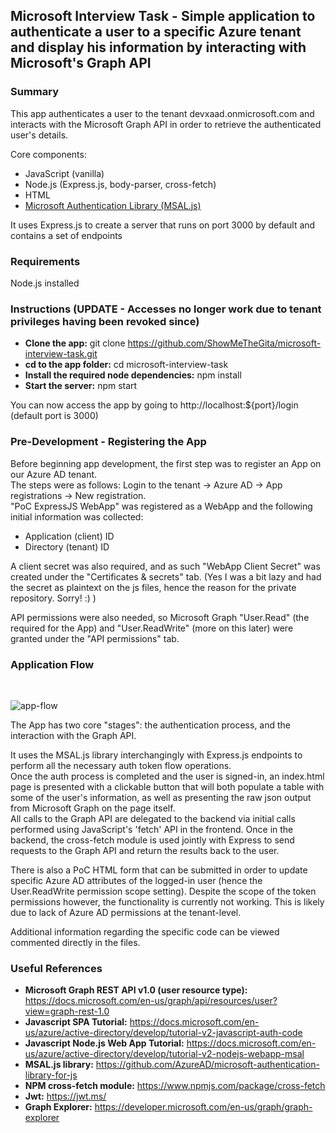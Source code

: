 ## Microsoft Interview Task - Simple application to authenticate a user to a specific Azure tenant and display his information by interacting with Microsoft's Graph API

### Summary

This app authenticates a user to the tenant devxaad.onmicrosoft.com and interacts with the Microsoft Graph API in order to retrieve the authenticated user's details. 

Core components:  
* JavaScript (vanilla)
* Node.js (Express.js, body-parser, cross-fetch)
* HTML
* [Microsoft Authentication Library (MSAL.js)](https://github.com/AzureAD/microsoft-authentication-library-for-js)

It uses Express.js to create a server that runs on port 3000 by default and contains a set of endpoints


### Requirements

Node.js installed


### Instructions (UPDATE - Accesses no longer work due to tenant privileges having been revoked since)

* **Clone the app:** git clone https://github.com/ShowMeTheGita/microsoft-interview-task.git
* **cd to the app folder:** cd microsoft-interview-task
* **Install the required node dependencies:** npm install
* **Start the server:** npm start

You can now access the app by going to http://localhost:${port}/login (default port is 3000) 


### Pre-Development - Registering the App

Before beginning app development, the first step was to register an App on our Azure AD tenant.  
The steps were as follows: Login to the tenant -> Azure AD -> App registrations -> New registration.  
"PoC ExpressJS WebApp" was registered as a WebApp and the following initial information was collected:  
* Application (client) ID
* Directory (tenant) ID  

A client secret was also required, and as such "WebApp Client Secret" was created under the "Certificates & secrets" tab. (Yes I was a bit lazy and had the secret as plaintext on the js files, hence the reason for the private repository. Sorry! :) )  

API permissions were also needed, so Microsoft Graph "User.Read" (the required for the App) and "User.ReadWrite" (more on this later) were granted under the "API permissions" tab.


### Application Flow  

<br/>  

![app-flow](https://i.ibb.co/Lxh2d5k/app-flow.png)  

The App has two core "stages": the authentication process, and the interaction with the Graph API.  

It uses the MSAL.js library interchangingly with Express.js endpoints to perform all the necessary auth token flow operations.  
Once the auth process is completed and the user is signed-in, an index.html page is presented with a clickable button that will both populate a table with some of the user's information, as well as presenting the raw json output from Microsoft Graph on the page itself.  
All calls to the Graph API are delegated to the backend via initial calls performed using JavaScript's 'fetch' API in the frontend. Once in the backend, the cross-fetch module is used jointly with Express to send requests to the Graph API and return the results back to the user.  

There is also a PoC HTML form that can be submitted in order to update specific Azure AD attributes of the logged-in user (hence the User.ReadWrite permission scope setting). Despite the scope of the token permissions however, the functionality is currently not working. This is likely due to lack of Azure AD permissions at the tenant-level.

Additional information regarding the specific code can be viewed commented directly in the files.


### Useful References

* **Microsoft Graph REST API v1.0 (user resource type):** https://docs.microsoft.com/en-us/graph/api/resources/user?view=graph-rest-1.0
* **Javascript SPA Tutorial:** https://docs.microsoft.com/en-us/azure/active-directory/develop/tutorial-v2-javascript-auth-code
* **Javascript Node.js Web App Tutorial:** https://docs.microsoft.com/en-us/azure/active-directory/develop/tutorial-v2-nodejs-webapp-msal
* **MSAL.js library:** https://github.com/AzureAD/microsoft-authentication-library-for-js
* **NPM cross-fetch module:** https://www.npmjs.com/package/cross-fetch
* **Jwt:** https://jwt.ms/
* **Graph Explorer:** https://developer.microsoft.com/en-us/graph/graph-explorer
